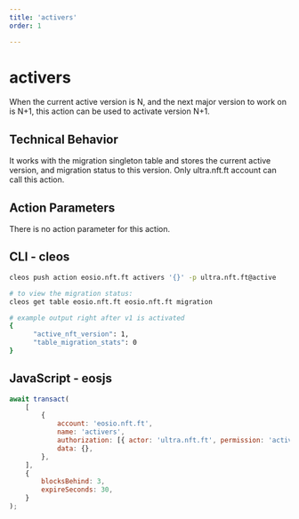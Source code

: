 ```yaml
---
title: 'activers'
order: 1

---
```


# activers

When the current active version is N, and the next major version to work on is N+1, this action can be used to activate version N+1.

## Technical Behavior

It works with the migration singleton table and stores the current active version, and migration status to this version. Only ultra.nft.ft account can call this action.

## Action Parameters

There is no action parameter for this action.

## CLI - cleos

```bash
cleos push action eosio.nft.ft activers '{}' -p ultra.nft.ft@active

# to view the migration status:
cleos get table eosio.nft.ft eosio.nft.ft migration

# example output right after v1 is activated
{
      "active_nft_version": 1,
      "table_migration_stats": 0
}
```

## JavaScript - eosjs

```js
await transact(
    [
        {
            account: 'eosio.nft.ft',
            name: 'activers',
            authorization: [{ actor: 'ultra.nft.ft', permission: 'active' }],
            data: {},
        },
    ],
    {
        blocksBehind: 3,
        expireSeconds: 30,
    }
);
```
